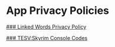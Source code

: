 # App Privacy Policies

[### Linked Words Privacy Policy](https://github.com/AwaisKing/PPs/blob/master/LinkedWords.md)

[### TESV:Skyrim Console Codes](https://github.com/AwaisKing/PPs/blob/master/Skyrim.md)
